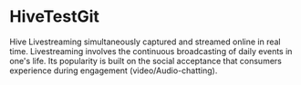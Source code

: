 # HiveTestGit
 Hive Livestreaming simultaneously captured and streamed online in real time. Livestreaming involves the continuous broadcasting of daily events in one's life. Its popularity is built on the social acceptance that consumers experience during engagement (video/Audio-chatting). 
